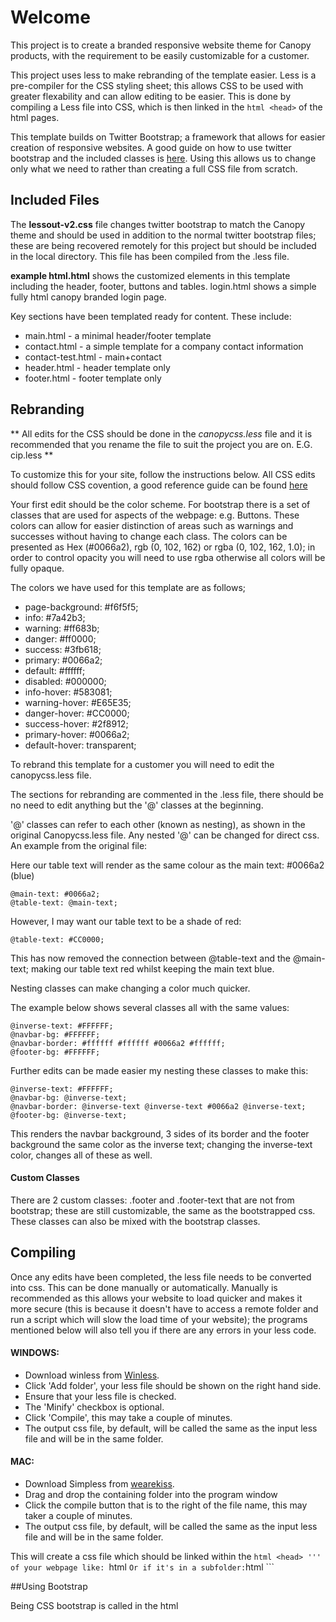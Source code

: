 # Welcome

This project is to create a branded responsive website theme for Canopy products, with the requirement to be easily customizable for a customer.

This project uses less to make rebranding of the template easier. Less is a pre-compiler for the CSS styling sheet; this allows CSS to be used with greater flexability and can allow editing to be easier. This is done by compiling a Less file into CSS, which is then linked in the ```html <head>``` of the html pages.

This template builds on Twitter Bootstrap; a framework that allows for easier creation of responsive websites. A good guide on how to use twitter bootstrap and the included classes is [here](http://getbootstrap.com/css/ "bootstrap"). Using this allows us to change only what we need to rather than creating a full CSS file from scratch.


## Included Files

The **lessout-v2.css** file changes twitter bootstrap to match the Canopy theme and should be used in addition to the normal twitter bootstrap files; these are being recovered remotely for this project but should be included in the local directory.
This file has been compiled from the .less file.

**example html.html**  shows the customized elements in this template including the header, footer, buttons and tables.
login.html shows a simple fully html canopy branded login page.

Key sections have been templated ready for content.
These include:
*	main.html - a minimal header/footer template
*	contact.html - a simple template for a company contact information
*	contact-test.html - main+contact
*	header.html - header template only
*	footer.html - footer template only


## Rebranding

** All edits for the CSS should be done in the _canopycss.less_ file and it is recommended that you rename the file to suit the project you are on. E.G. cip.less **

To customize this for your site, follow the instructions below. All CSS edits should follow CSS covention, a good reference guide can be found [here](http://www.w3schools.com/cssref/default.asp "W3Schools")

Your first edit should be the color scheme. For bootstrap there is a set of classes that are used for aspects of the webpage: e.g. Buttons. These colors can allow for easier distinction of areas such as warnings and successes without having to change each class. The colors can be presented as Hex (#0066a2), rgb (0, 102, 162) or rgba (0, 102, 162, 1.0); in order to control opacity you will need to use rgba otherwise all colors will be fully opaque.

The colors we have used for this template are as follows;

* page-background: #f6f5f5;
* info: #7a42b3;
* warning: #ff683b;
* danger: #ff0000;
* success: #3fb618;
* primary: #0066a2;
* default: #ffffff;
* disabled: #000000;
* info-hover: #583081;
* warning-hover: #E65E35;
* danger-hover: #CC0000;
* success-hover: #2f8912;
* primary-hover: #0066a2;
* default-hover: transparent;

To rebrand this template for a customer you will need to edit the canopycss.less file.

The sections for rebranding are commented in the .less file, there should be no need to edit anything but the '@' classes at the beginning.

'@' classes can refer to each other (known as nesting), as shown in the original Canopycss.less file. Any nested '@' can be changed for direct css.
An example from the original file:

Here our table text will render as the same colour as the main text: #0066a2 (blue)

	@main-text: #0066a2;
	@table-text: @main-text;

However, I may want our table text to be a shade of red:

	@table-text: #CC0000;

This has now removed the connection between @table-text and the @main-text; making our table text red whilst keeping the main text blue. 


Nesting classes can make changing a color much quicker.

The example below shows several classes all with the same values:

	@inverse-text: #FFFFFF;
	@navbar-bg: #FFFFFF;
	@navbar-border: #ffffff #ffffff #0066a2 #ffffff;
	@footer-bg: #FFFFFF;

Further edits can be made easier my nesting these classes to make this:

	@inverse-text: #FFFFFF;
	@navbar-bg: @inverse-text;
	@navbar-border: @inverse-text @inverse-text #0066a2 @inverse-text;
	@footer-bg: @inverse-text;

This renders the navbar background, 3 sides of its border and the footer background the same color as the inverse text; changing the inverse-text color, changes all of these as well.

#### Custom Classes

There are 2 custom classes: .footer and .footer-text that are not from bootstrap; these are still customizable, the same as the bootstrapped css. These classes can also be mixed with the bootstrap classes.

## Compiling

Once any edits have been completed, the less file needs to be converted into css. This can be done manually or automatically. 
Manually is recommended as this allows your website to load quicker and makes it more secure (this is because it doesn't have to access a remote folder and run a script which will slow the load time of your website); the programs mentioned below will also tell you if there are any errors in your less code.

#### WINDOWS: 
*	Download winless from [Winless](winless.org).
*	Click 'Add folder', your less file should be shown on the right hand side.
*	Ensure that your less file is checked.
*	The 'Minify' checkbox is optional.
*	Click 'Compile', this may take a couple of minutes.
*	The output css file, by default, will be called the same as the input less file and will be in the same folder.

#### MAC:
*	Download Simpless from [wearekiss](wearekiss.com/simpless).
*	Drag and drop the containing folder into the program window
*	Click the compile button that is to the right of the file name, this may taker a couple of minutes.
*	The output css file, by default, will be called the same as the input less file and will be in the same folder.

This will create a css file which should be linked within the ```html <head> ''' of your webpage like:
	```html
	<link rel="stylesheet" href="file.css">
	```
Or if it's in a subfolder:
	```html
	<link rel="stylesheet" href="folder/file.css">
	```

##Using Bootstrap

Being CSS bootstrap is called in the html